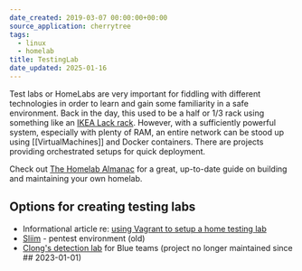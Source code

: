 ```yaml
---
date_created: 2019-03-07 00:00:00+00:00
source_application: cherrytree
tags:
  - linux
  - homelab
title: TestingLab
date_updated: 2025-01-16
---
```


Test labs or HomeLabs are very important for fiddling with different technologies in order to learn and gain some familiarity in a safe environment.  Back in the day, this used to be a half or 1/3 rack using something like an [IKEA Lack rack](https://boingboing.net/2020/08/14/lack-rack-ikeas-cheapest-ta.html).  However, with a sufficiently powerful system, especially with plenty of RAM, an entire network can be stood up using [[VirtualMachines]] and Docker containers.  There are projects providing orchestrated setups for quick deployment.

Check out [The Homelab Almanac](https://taggartinstitute.org/p/the-homelab-almanac)  for a great, up-to-date guide on building and maintaining your own homelab.

## Options for creating testing labs

- Informational article re: [using Vagrant to setup a home testing lab](https://linuxsecurityblog.com/2019/05/30/set-up-a-penetration-testing-lab-easily-with-vagrant/) 
- [Sliim](https://github.com/Sliim/pentest-env) - pentest environment  (old)
- [Clong's detection lab](https://github.com/clong/DetectionLab/wiki/Quickstart---Windows) for Blue teams  (project no longer maintained since ## 2023-01-01)